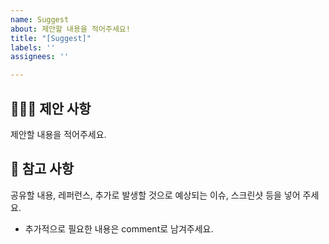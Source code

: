 ```yaml
---
name: Suggest
about: 제안할 내용을 적어주세요!
title: "[Suggest]"
labels: ''
assignees: ''

---
```


## 🙋🏻‍♂️ 제안 사항
제안할 내용을 적어주세요.

## 📖 참고 사항
공유할 내용, 레퍼런스, 추가로 발생할 것으로 예상되는 이슈, 스크린샷 등을 넣어 주세요.
- 추가적으로 필요한 내용은 comment로 남겨주세요.
